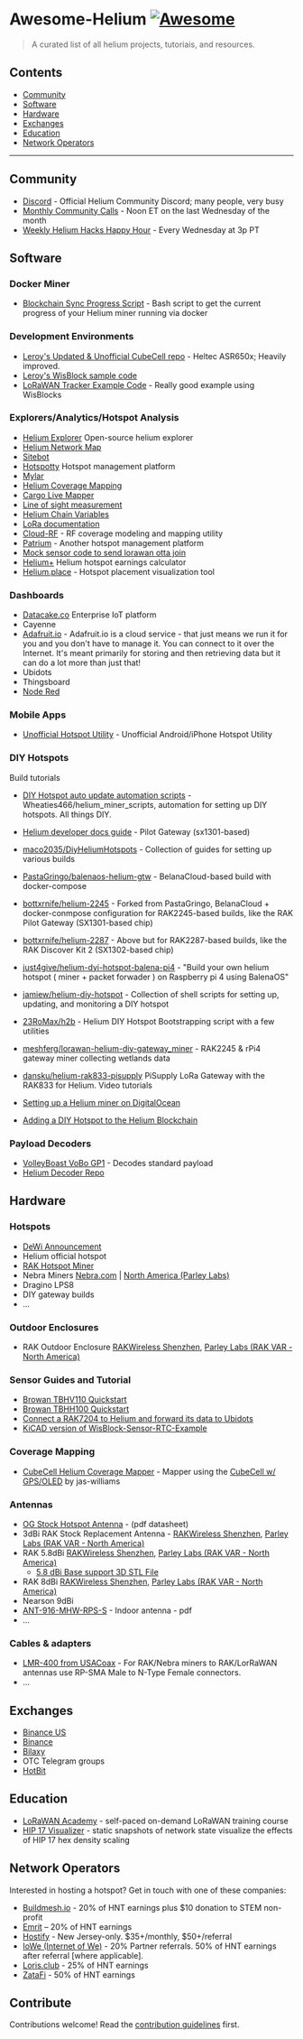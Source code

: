 # Awesome-Helium [![Awesome](https://awesome.re/badge.svg)](https://awesome.re)

> A curated list of all helium projects, tutoriais, and resources.


## Contents

- [Community](#community)
- [Software](#software)
- [Hardware](#hardware)
- [Exchanges](#exchanges)
- [Education](#education)
- [Network Operators](#network-operators)

---

## Community

* [Discord](http://discord.gg/helium) - Official Helium Community Discord; many people, very busy
* [Monthly Community Calls](https://docs.google.com/document/d/1bMm2alBigBj3detA775Dn0Gz9UM5XczAeK9vnjBB3l0/edit#) - Noon ET on the last Wednesday of the month
* [Weekly Helium Hacks Happy Hour](https://zoom.us/meeting/register/tJ0qdeyorDgqHdbWZTQhBSphsFEytiyc5BiP) - Every Wednesday at 3p PT

## Software
### Docker Miner

* [Blockchain Sync Progress Script](https://github.com/Doginal/helium-network-scripts) - Bash script to get the current progress of your Helium miner running via docker

### Development Environments

* [Leroy's Updated & Unofficial CubeCell repo](https://github.com/leroyle/ASR650x-Arduino) - Heltec ASR650x; Heavily improved.
* [Leroy's WisBlock sample code](https://github.com/leroyle/longfi-platformio/tree/master/RAKWireless-WisBlock)
* [LoRaWAN Tracker Example Code](https://github.com/beegee-tokyo/RAK4631-LPWAN-Tracker) - Really good example using WisBlocks

### Explorers/Analytics/Hotspot Analysis

* [Helium Explorer](https://explorer.helium.com) Open-source helium explorer
* [Helium Network Map](https://network.helium.com)
* [Sitebot](https://sitebot.com/helium)
* [Hotspotty](https://hotspotty.net) Hotspot management platform
* [Mylar](https://mylar.app)
* [Helium Coverage Mapping](https://mappers.helium.com)
* [Cargo Live Mapper](https://cargo.helium.com/)
* [Line of sight measurement](https://www.scadacore.com/tools/rf-path/rf-line-of-sight/)
* [Helium Chain Variables](https://helium.plus/chain-vars)
* [LoRa documentation](https://lora.readthedocs.io/en/latest/)
* [Cloud-RF](https://cloudrf.com/) - RF coverage modeling and mapping utility
* [Patrium](https://patrium.app/) - Another hotspot management platform
* [Mock sensor code to send lorawan otta join](https://github.com/gradoj/sensor)
* [Helium+](https://helium.plus/) Helium hotspot earnings calculator
* [Helium.place](https://helium.place/) - Hotspot placement visualization tool

### Dashboards
* [Datacake.co](https://datacake.co/) Enterprise IoT platform
* Cayenne
* [Adafruit.io](https://learn.adafruit.com/welcome-to-adafruit-io) - Adafruit.io is a cloud service - that just means we run it for you and you don't have to manage it. You can connect to it over the Internet. It's meant primarily for storing and then retrieving data but it can do a lot more than just that!
* Ubidots
* Thingsboard
* [Node Red](https://nodered.org/)

### Mobile Apps

* [Unofficial Hotspot Utility](https://github.com/kent-williams/hotspot-utility) - Unofficial Android/iPhone Hotspot Utility

### DIY Hotspots

Build tutorials

* [DIY Hotspot auto update automation scripts](https://github.com/Wheaties466/helium_miner_scripts) - Wheaties466/helium_miner_scripts, automation for setting up DIY hotspots. All things DIY.
* [Helium developer docs guide](https://developer.helium.com/hotspot/developer-setup) - Pilot Gateway (sx1301-based)
* [maco2035/DiyHeliumHotspots](https://github.com/maco2035/DiyHeliumHotspots) - Collection of guides for setting up various builds
* [PastaGringo/balenaos-helium-gtw](https://github.com/PastaGringo/balenaos-helium-gtw) - BelanaCloud-based build with docker-compose
* [bottxrnife/helium-2245](https://github.com/bottxrnife/helium-2245) - Forked from PastaGringo, BelanaCloud + docker-conmpose configuration for RAK2245-based builds, like the RAK Pilot Gateway (SX1301-based chip)
* [bottxrnife/helium-2287](https://github.com/bottxrnife/helium-2287) - Above but for RAK2287-based builds, like the RAK Discover Kit 2 (SX1302-based chip)
* [just4give/helium-dyi-hotspot-balena-pi4](https://github.com/just4give/helium-dyi-hotspot-balena-pi4) - "Build your own helium hotspot ( miner + packet forwader ) on Raspberry pi 4 using BalenaOS"
* [jamiew/helium-diy-hotspot](https://github.com/jamiew/helium-diy-hotspot) - Collection of shell scripts for setting up, updating, and monitoring a DIY hotspot
* [23RoMax/h2b](https://github.com/23RoMax/h2b) - Helium DIY Hotspot Bootstrapping script with a few utilities
* [meshferg/lorawan-helium-diy-gateway_miner](https://github.com/meshferg/lorawan-helium-diy-gateway_miner ) - RAK2245 & rPi4 gateway miner collecting wetlands data
* [dansku/helium-rak833-pisupply](https://github.com/dansku/helium-rak833-pisupply) PiSupply LoRa Gateway with the RAK833 for Helium.
Video tutorials

* [Setting up a Helium miner on DigitalOcean](https://www.youtube.com/watch?v=rR2Z0vOufLM)
* [Adding a DIY Hotspot to the Helium Blockchain](https://www.youtube.com/watch?v=SzFWSv6UcIE)

### Payload Decoders

* [VolleyBoast VoBo GP1](https://github.com/VolleyBoast/Decoder) - Decodes standard payload
* [Helium Decoder Repo](https://github.com/helium/console-decoders)


## Hardware

### Hotspots
* [DeWi Announcement](https://dewialliance.medium.com/accelerating-network-growth-with-three-new-hotspot-manufacturers-3a14b116faca)
* Helium official hotspot
* [RAK Hotspot Miner](https://www.calchipconnect.com/products/rak-hotspot-miner)
* Nebra Miners [Nebra.com](https://www.nebra.com/collections/helium-hotspot-miners-hnt) | [North America (Parley Labs)](https://shop.parleylabs.com/collections/helium-hotspots)
* Dragino LPS8
* DIY gateway builds
* ...

### Outdoor Enclosures

* RAK Outdoor Enclosure [RAKWireless Shenzhen](https://store.rakwireless.com/products/outdoor-gateway-enclosure?variant=29748845051949), [Parley Labs (RAK VAR - North America)](https://shop.parleylabs.com/collections/accessories/products/outdoor-gateway-enclosure?variant=37786576781491)

### Sensor Guides and Tutorial

* [Browan TBHV110 Quickstart](https://github.com/mikedsp/helium/blob/master/MyDocuments/BrowanTBHV110_HeliumQuickStart-SHARE.pdf)
* [Browan TBHH100 Quickstart](https://github.com/mikedsp/helium/blob/master/MyDocuments/HowTo_BrowanTBHH100_to_GoogleSheet-SHARE.pdf)
* [Connect a RAK7204 to Helium and forward its data to Ubidots](https://www.hackster.io/mariacarlinahernandez/connect-a-rak7204-to-helium-and-forward-its-data-to-ubidots-073793)
* [KiCAD version of WisBlock-Sensor-RTC-Example](https://github.com/ManuIoT/WisBlock-Sensor-RTC-Example)

### Coverage Mapping

* [CubeCell Helium Coverage Mapper](https://github.com/jas-williams/CubeCell-Helium-Mapper) - Mapper using the [CubeCell w/ GPS/OLED](https://shop.parleylabs.com/collections/heltec-cubecell/products/cubecell-gps-6502-by-heltec-htcc-ab02s) by jas-williams

### Antennas

* [OG Stock Hotspot Antenna](https://www.mouser.com/datasheet/2/238/ant-916-cw-hwr-1633319.pdf) - (pdf datasheet)
* 3dBi RAK Stock Replacement Antenna - [RAKWireless Shenzhen](https://store.rakwireless.com/collections/accessories/products/3-dbi-lora-antenna?variant=32429030637613), [Parley Labs (RAK VAR - North America)](https://shop.parleylabs.com/collections/accessories/products/3-dbi-lora-antenna)
* RAK 5.8dBi [RAKWireless Shenzhen](https://store.rakwireless.com/products/fiber-glass-antenna), [Parley Labs (RAK VAR - North America)](https://shop.parleylabs.com/products/rak-fiber-glass-lorawan-antenna-us915?variant=37264623468723)
  * [5.8 dBi Base support 3D STL File](https://www.thingiverse.com/thing:4607962)
* RAK 8dBi [RAKWireless Shenzhen](https://store.rakwireless.com/products/fiber-glass-antenna), [Parley Labs (RAK VAR - North America)](https://shop.parleylabs.com/products/rak-fiber-glass-lorawan-antenna-us915?variant=37563940733107)
* Nearson 9dBi
* [ANT-916-MHW-RPS-S](https://linxtechnologies.com/wp/wp-content/uploads/ant-916-mhw-fff-x.pdf) - Indoor antenna - pdf
* ...

### Cables & adapters
* [LMR-400 from USACoax](https://usacoax.com/custom/custom-lmr-400-cable-build.html) - For RAK/Nebra miners to RAK/LorRaWAN antennas use RP-SMA Male to N-Type Female connectors.
* ...

## Exchanges

* [Binance US](https://www.binance.us)
* [Binance](https://www.binance.com/)
* [Bilaxy](https://bilaxy.com/)
* OTC Telegram groups
* [HotBit](hotbit.io/)

## Education

 * [LoRaWAN Academy](https://lora-developers.semtech.com/resources/lorawan-academy/) - self-paced on-demand LoRaWAN training course
 * [HIP 17 Visualizer](https://hip17.helium.wtf/) - static snapshots of network state visualize the effects of HIP 17 hex density scaling

## Network Operators

Interested in hosting a hotspot? Get in touch with one of these companies:

 * [Buildmesh.io](https://www.buildmesh.io/) - 20% of HNT earnings plus $10 donation to STEM non-profit
 * [Emrit](https://emrit.io/) – 20% of HNT earnings
 * [Hostify](https://www.hostify.cc/) - New Jersey-only. $35+/monthly, $50+/referral
 * [IoWe (Internet of We)](https://www.InternetOfWe.net) - 20% Partner referrals. 50% of HNT earnings after referral [where applicable].
 * [Loris.club](https://www.loris.club) - 25% of HNT earnings
 * [ZataFi](https://zatafi.com/ShareNet/) - 50% of HNT earnings


## Contribute

Contributions welcome! Read the [contribution guidelines](contributing.md) first.
